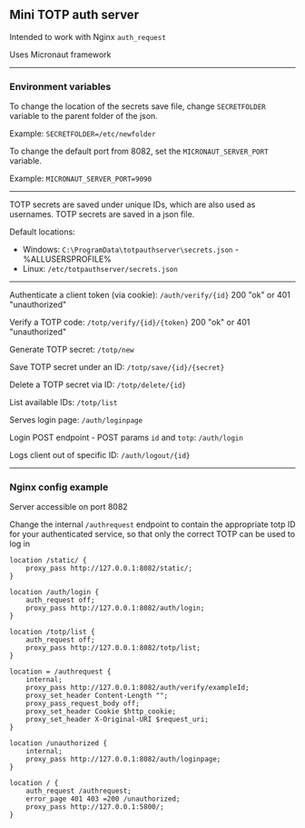 ## Mini TOTP auth server

Intended to work with Nginx `auth_request`

Uses Micronaut framework

---
### Environment variables

To change the location of the secrets save file, change `SECRETFOLDER` variable to the parent folder of the json.

Example: `SECRETFOLDER=/etc/newfolder`

To change the default port from 8082, set the `MICRONAUT_SERVER_PORT` variable.

Example: `MICRONAUT_SERVER_PORT=9090`

---

TOTP secrets are saved under unique IDs, which are also used as usernames.
TOTP secrets are saved in a json file. 

Default locations:
- Windows: `C:\ProgramData\totpauthserver\secrets.json` - %ALLUSERSPROFILE%
- Linux: `/etc/totpauthserver/secrets.json`

---

Authenticate a client token (via cookie):
`/auth/verify/{id}`
200 "ok" or 401 "unauthorized"


Verify a TOTP code:
`/totp/verify/{id}/{token}`
200 "ok" or 401 "unauthorized"


Generate TOTP secret:
`/totp/new`


Save TOTP secret under an ID:
`/totp/save/{id}/{secret}`


Delete a TOTP secret via ID:
`/totp/delete/{id}`


List available IDs:
`/totp/list`


Serves login page:
`/auth/loginpage`


Login POST endpoint - POST params `id` and `totp`:
`/auth/login`

Logs client out of specific ID:
`/auth/logout/{id}`


---

### Nginx config example

Server accessible on port 8082

Change the internal `/authrequest` endpoint to contain the appropriate totp ID for your authenticated service, so that only the correct TOTP can be used to log in

``` 
location /static/ {
    proxy_pass http://127.0.0.1:8082/static/;
}

location /auth/login {
    auth_request off;
    proxy_pass http://127.0.0.1:8082/auth/login;
}

location /totp/list {
    auth_request off;
    proxy_pass http://127.0.0.1:8082/totp/list;
}

location = /authrequest {
    internal;
    proxy_pass http://127.0.0.1:8082/auth/verify/exampleId;
    proxy_set_header Content-Length "";
    proxy_pass_request_body off;
    proxy_set_header Cookie $http_cookie;
    proxy_set_header X-Original-URI $request_uri;
}

location /unauthorized {
    internal;
    proxy_pass http://127.0.0.1:8082/auth/loginpage;
}

location / {
    auth_request /authrequest;
    error_page 401 403 =200 /unauthorized;
    proxy_pass http://127.0.0.1:5800/;
}
```

